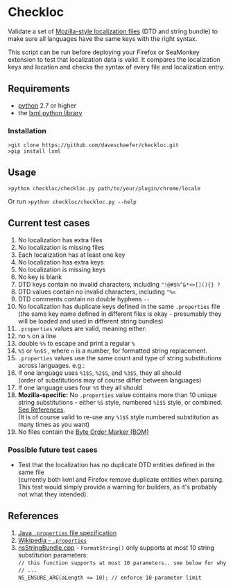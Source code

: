 # Checkloc

Validate a set of [Mozilla-style localization files](https://developer.mozilla.org/en-US/docs/Mozilla/Localization/Localizing_an_extension) (DTD and string bundle) to make sure all languages have the same keys with the right syntax.

This script can be run before deploying your Firefox or SeaMonkey extension to test that localization data is valid. It compares the localization keys and location and checks the syntax of every file and localization entry.


## Requirements

* [python](https://www.python.org/downloads/) 2.7 or higher
* the [lxml python library](http://lxml.de/)

### Installation

```
>git clone https://github.com/daveschaefer/checkloc.git
>pip install lxml
```


## Usage

```>python checkloc/checkloc.py path/to/your/plugin/chrome/locale```

Or run ```>python checkloc/checkloc.py --help```



## Current test cases

1. No localization has extra files
2. No localization is missing files
3. Each localization has at least one key
4. No localization has extra keys
5. No localization is missing keys
6. No key is blank
7. DTD keys contain no invalid characters, including ```"!@#$%^&*<>[](){} ?```
8. DTD values contain no invalid characters, including ```"%<```
9. DTD comments contain no double hyphens ```--```
10. No localization has duplicate keys defined in the same ```.properties``` file  
	(the same key name defined in different files is okay - presumably they will be loaded and used in different string bundles)
11. ```.properties``` values are valid, meaning either:
  1. no ```%``` on a line
  2. double ```%%``` to escape and print a regular ```%```
  3. ```%S``` or ```%n$S``` , where ```n``` is a number, for formatted string replacement.
12. ```.properties``` values use the same count and type of string substitutions across languages. e.g.:
  1. If one language uses ```%1$S```, ```%2$S```, and ```%3$S```, they all should  
  (order of substitutions may of course differ between languages)
  2. If one language uses four ```%S``` they all should
13. **Mozilla-specific:** No ```.properties``` value contains more than 10 unique string substitutions - either ```%S``` style, numbered ```%1$S``` style, or combined. [See References](#max10subs).  
  (It is of course valid to re-use any ```%1$S``` style numbered substitution as many times as you want)
14. No files contain the [Byte Order Marker (BOM)](https://developer.mozilla.org/en-US/docs/Mozilla/Tech/XUL/Tutorial/Property_Files#Escape_non-ASCII_Characters)


### Possible future test cases

* Test that the localization has no duplicate DTD entities defined in the same file  
(currently both lxml and Firefox remove duplicate entities when parsing. This test would simply provide a warning for builders, as it's probably not what they intended).

## References

1. [Java ```.properties``` file specification](http://docs.oracle.com/javase/8/docs/api/java/util/Properties.html)
2. [Wikipedia - ```.properties```](https://en.wikipedia.org/wiki/.properties)
3. <a name="max10subs"></a>[nsStringBundle.cpp](https://mxr.mozilla.org/mozilla-central/source/intl/strres/nsStringBundle.cpp) - ```FormatString()``` only supports at most 10 string substitution parameters:  
	```// this function supports at most 10 parameters.. see below for why```  
	```// ...```  
	```NS_ENSURE_ARG(aLength <= 10); // enforce 10-parameter limit```
